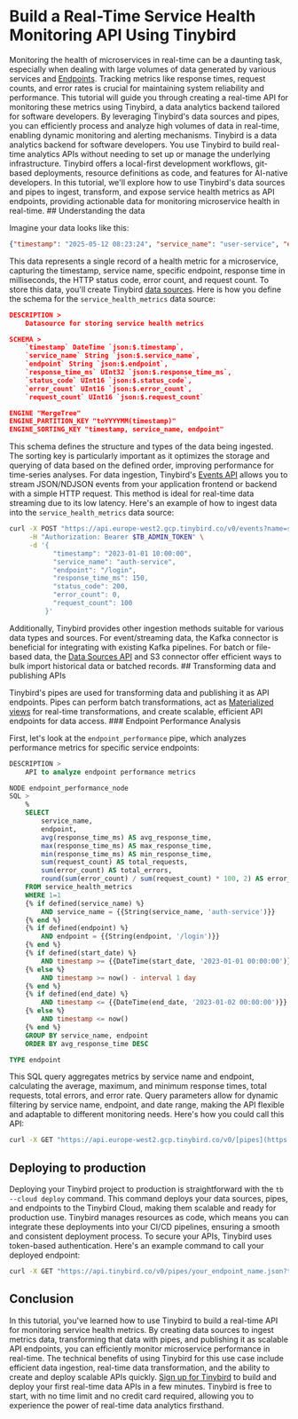 # Build a Real-Time Service Health Monitoring API Using Tinybird

Monitoring the health of microservices in real-time can be a daunting task, especially when dealing with large volumes of data generated by various services and [Endpoints](https://www.tinybird.co/docs/forward/work-with-data/publish-data/endpoints). Tracking metrics like response times, request counts, and error rates is crucial for maintaining system reliability and performance. This tutorial will guide you through creating a real-time API for monitoring these metrics using Tinybird, a data analytics backend tailored for software developers. By leveraging Tinybird's data sources and pipes, you can efficiently process and analyze high volumes of data in real-time, enabling dynamic monitoring and alerting mechanisms. Tinybird is a data analytics backend for software developers. You use Tinybird to build real-time analytics APIs without needing to set up or manage the underlying infrastructure. Tinybird offers a local-first development workflows, git-based deployments, resource definitions as code, and features for AI-native developers. In this tutorial, we'll explore how to use Tinybird's data sources and pipes to ingest, transform, and expose service health metrics as API endpoints, providing actionable data for monitoring microservice health in real-time. ## Understanding the data

Imagine your data looks like this:

```json
{"timestamp": "2025-05-12 08:23:24", "service_name": "user-service", "endpoint": "/register", "response_time_ms": 407, "status_code": 500, "error_count": 7, "request_count": 67}
```

This data represents a single record of a health metric for a microservice, capturing the timestamp, service name, specific endpoint, response time in milliseconds, the HTTP status code, error count, and request count. To store this data, you'll create Tinybird [data sources](https://www.tinybird.co/docs/forward/get-data-in/data-sources). Here is how you define the schema for the `service_health_metrics` data source:

```json
DESCRIPTION >
    Datasource for storing service health metrics

SCHEMA >
    `timestamp` DateTime `json:$.timestamp`,
    `service_name` String `json:$.service_name`,
    `endpoint` String `json:$.endpoint`,
    `response_time_ms` UInt32 `json:$.response_time_ms`,
    `status_code` UInt16 `json:$.status_code`,
    `error_count` UInt16 `json:$.error_count`,
    `request_count` UInt16 `json:$.request_count`

ENGINE "MergeTree"
ENGINE_PARTITION_KEY "toYYYYMM(timestamp)"
ENGINE_SORTING_KEY "timestamp, service_name, endpoint"
```

This schema defines the structure and types of the data being ingested. The sorting key is particularly important as it optimizes the storage and querying of data based on the defined order, improving performance for time-series analyses. For data ingestion, Tinybird's [Events API](https://www.tinybird.co/docs/forward/get-data-in/events-api) allows you to stream JSON/NDJSON events from your application frontend or backend with a simple HTTP request. This method is ideal for real-time data streaming due to its low latency. Here's an example of how to ingest data into the `service_health_metrics` data source:

```bash
curl -X POST "https://api.europe-west2.gcp.tinybird.co/v0/events?name=service_health_metrics" \
     -H "Authorization: Bearer $TB_ADMIN_TOKEN" \
     -d '{
           "timestamp": "2023-01-01 10:00:00",
           "service_name": "auth-service",
           "endpoint": "/login",
           "response_time_ms": 150,
           "status_code": 200,
           "error_count": 0,
           "request_count": 100
         }'
```

Additionally, Tinybird provides other ingestion methods suitable for various data types and sources. For event/streaming data, the Kafka connector is beneficial for integrating with existing Kafka pipelines. For batch or file-based data, the [Data Sources API](https://www.tinybird.co/docs/api-reference/datasource-api) and S3 connector offer efficient ways to bulk import historical data or batched records. ## Transforming data and publishing APIs

Tinybird's pipes are used for transforming data and publishing it as API endpoints. Pipes can perform batch transformations, act as [Materialized views](https://www.tinybird.co/docs/forward/work-with-data/optimize/materialized-views) for real-time transformations, and create scalable, efficient API endpoints for data access. ### Endpoint Performance Analysis

First, let's look at the `endpoint_performance` pipe, which analyzes performance metrics for specific service endpoints:

```sql
DESCRIPTION >
    API to analyze endpoint performance metrics

NODE endpoint_performance_node
SQL >
    %
    SELECT 
        service_name,
        endpoint,
        avg(response_time_ms) AS avg_response_time,
        max(response_time_ms) AS max_response_time,
        min(response_time_ms) AS min_response_time,
        sum(request_count) AS total_requests,
        sum(error_count) AS total_errors,
        round(sum(error_count) / sum(request_count) * 100, 2) AS error_rate
    FROM service_health_metrics
    WHERE 1=1
    {% if defined(service_name) %}
        AND service_name = {{String(service_name, 'auth-service')}}
    {% end %}
    {% if defined(endpoint) %}
        AND endpoint = {{String(endpoint, '/login')}}
    {% end %}
    {% if defined(start_date) %}
        AND timestamp >= {{DateTime(start_date, '2023-01-01 00:00:00')}}
    {% else %}
        AND timestamp >= now() - interval 1 day
    {% end %}
    {% if defined(end_date) %}
        AND timestamp <= {{DateTime(end_date, '2023-01-02 00:00:00')}}
    {% else %}
        AND timestamp <= now()
    {% end %}
    GROUP BY service_name, endpoint
    ORDER BY avg_response_time DESC

TYPE endpoint
```

This SQL query aggregates metrics by service name and endpoint, calculating the average, maximum, and minimum response times, total requests, total errors, and error rate. Query parameters allow for dynamic filtering by service name, endpoint, and date range, making the API flexible and adaptable to different monitoring needs. Here's how you could call this API:

```bash
curl -X GET "https://api.europe-west2.gcp.tinybird.co/v0/[pipes](https://www.tinybird.co/docs/forward/work-with-data/pipes)/endpoint_performance.json?token=$TB_ADMIN_TOKEN&service_name=auth-service&endpoint=/login&start_date=2023-01-01%2000:00:00&end_date=2023-01-02%2000:00:00"
```


## Deploying to production

Deploying your Tinybird project to production is straightforward with the `tb --cloud deploy` command. This command deploys your data sources, pipes, and endpoints to the Tinybird Cloud, making them scalable and ready for production use. Tinybird manages resources as code, which means you can integrate these deployments into your CI/CD pipelines, ensuring a smooth and consistent deployment process. To secure your APIs, Tinybird uses token-based authentication. Here's an example command to call your deployed endpoint:

```bash
curl -X GET "https://api.tinybird.co/v0/pipes/your_endpoint_name.json?token=YOUR_TOKEN"
```


## Conclusion

In this tutorial, you've learned how to use Tinybird to build a real-time API for monitoring service health metrics. By creating data sources to ingest metrics data, transforming that data with pipes, and publishing it as scalable API endpoints, you can efficiently monitor microservice performance in real-time. The technical benefits of using Tinybird for this use case include efficient data ingestion, real-time data transformation, and the ability to create and deploy scalable APIs quickly. [Sign up for Tinybird](https://cloud.tinybird.co/signup) to build and deploy your first real-time data APIs in a few minutes. Tinybird is free to start, with no time limit and no credit card required, allowing you to experience the power of real-time data analytics firsthand.